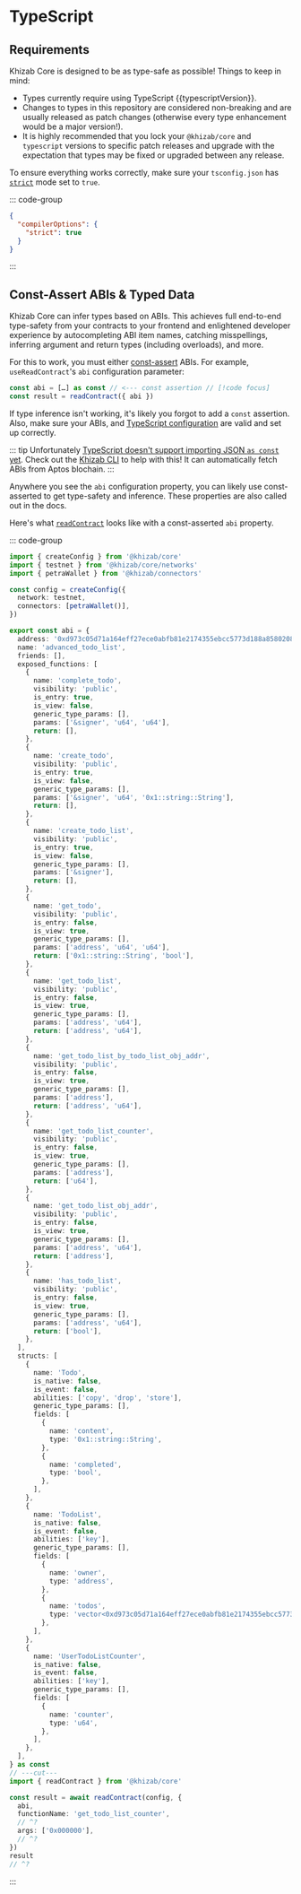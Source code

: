 <script setup>
import packageJson from '../../packages/core/package.json'

const typescriptVersion = packageJson.peerDependencies.typescript
</script>

# TypeScript

## Requirements

Khizab Core is designed to be as type-safe as possible! Things to keep in mind:

- Types currently require using TypeScript {{typescriptVersion}}.
- Changes to types in this repository are considered non-breaking and are usually released as patch  changes (otherwise every type enhancement would be a major version!).
- It is highly recommended that you lock your `@khizab/core` and `typescript` versions to specific patch releases and upgrade with the expectation that types may be fixed or upgraded between any release.

To ensure everything works correctly, make sure your `tsconfig.json` has [`strict`](https://www.typescriptlang.org/tsconfig#strict) mode set to `true`.

::: code-group
```json [tsconfig.json]
{
  "compilerOptions": {
    "strict": true
  }
}
```
:::

## Const-Assert ABIs & Typed Data

Khizab Core can infer types based on ABIs. This achieves full end-to-end type-safety from your contracts to your frontend and enlightened developer experience by autocompleting ABI item names, catching misspellings, inferring argument and return types (including overloads), and more.

For this to work, you must either [const-assert](https://www.typescriptlang.org/docs/handbook/release-notes/typescript-3-4.html#const-assertions) ABIs. For example, `useReadContract`'s `abi` configuration parameter:

```ts
const abi = […] as const // <--- const assertion // [!code focus]
const result = readContract({ abi })
```

If type inference isn't working, it's likely you forgot to add a `const` assertion. Also, make sure your ABIs, and [TypeScript configuration](#requirements) are valid and set up correctly.

::: tip
Unfortunately [TypeScript doesn't support importing JSON `as const` yet](https://github.com/microsoft/TypeScript/issues/32063). Check out the [Khizab CLI](/cli/getting-started) to help with this! It can automatically fetch ABIs from Aptos blochain.
:::

Anywhere you see the `abi`  configuration property, you can likely use const-asserted to get type-safety and inference. These properties are also called out in the docs.

Here's what [`readContract`](/core/api/actions/readContract) looks like with a const-asserted `abi` property.

::: code-group
```ts twoslash [Const-Asserted]
import { createConfig } from '@khizab/core'
import { testnet } from '@khizab/core/networks'
import { petraWallet } from '@khizab/connectors'

const config = createConfig({
  network: testnet,
  connectors: [petraWallet()],
})

export const abi = {
  address: '0xd973c05d71a164eff27ece0abfb81e2174355ebcc5773d188a858020808639ab',
  name: 'advanced_todo_list',
  friends: [],
  exposed_functions: [
    {
      name: 'complete_todo',
      visibility: 'public',
      is_entry: true,
      is_view: false,
      generic_type_params: [],
      params: ['&signer', 'u64', 'u64'],
      return: [],
    },
    {
      name: 'create_todo',
      visibility: 'public',
      is_entry: true,
      is_view: false,
      generic_type_params: [],
      params: ['&signer', 'u64', '0x1::string::String'],
      return: [],
    },
    {
      name: 'create_todo_list',
      visibility: 'public',
      is_entry: true,
      is_view: false,
      generic_type_params: [],
      params: ['&signer'],
      return: [],
    },
    {
      name: 'get_todo',
      visibility: 'public',
      is_entry: false,
      is_view: true,
      generic_type_params: [],
      params: ['address', 'u64', 'u64'],
      return: ['0x1::string::String', 'bool'],
    },
    {
      name: 'get_todo_list',
      visibility: 'public',
      is_entry: false,
      is_view: true,
      generic_type_params: [],
      params: ['address', 'u64'],
      return: ['address', 'u64'],
    },
    {
      name: 'get_todo_list_by_todo_list_obj_addr',
      visibility: 'public',
      is_entry: false,
      is_view: true,
      generic_type_params: [],
      params: ['address'],
      return: ['address', 'u64'],
    },
    {
      name: 'get_todo_list_counter',
      visibility: 'public',
      is_entry: false,
      is_view: true,
      generic_type_params: [],
      params: ['address'],
      return: ['u64'],
    },
    {
      name: 'get_todo_list_obj_addr',
      visibility: 'public',
      is_entry: false,
      is_view: true,
      generic_type_params: [],
      params: ['address', 'u64'],
      return: ['address'],
    },
    {
      name: 'has_todo_list',
      visibility: 'public',
      is_entry: false,
      is_view: true,
      generic_type_params: [],
      params: ['address', 'u64'],
      return: ['bool'],
    },
  ],
  structs: [
    {
      name: 'Todo',
      is_native: false,
      is_event: false,
      abilities: ['copy', 'drop', 'store'],
      generic_type_params: [],
      fields: [
        {
          name: 'content',
          type: '0x1::string::String',
        },
        {
          name: 'completed',
          type: 'bool',
        },
      ],
    },
    {
      name: 'TodoList',
      is_native: false,
      is_event: false,
      abilities: ['key'],
      generic_type_params: [],
      fields: [
        {
          name: 'owner',
          type: 'address',
        },
        {
          name: 'todos',
          type: 'vector<0xd973c05d71a164eff27ece0abfb81e2174355ebcc5773d188a858020808639ab::advanced_todo_list::Todo>',
        },
      ],
    },
    {
      name: 'UserTodoListCounter',
      is_native: false,
      is_event: false,
      abilities: ['key'],
      generic_type_params: [],
      fields: [
        {
          name: 'counter',
          type: 'u64',
        },
      ],
    },
  ],
} as const
// ---cut---
import { readContract } from '@khizab/core'

const result = await readContract(config, {
  abi,
  functionName: 'get_todo_list_counter',
  // ^?
  args: ['0x000000'],
  // ^?
})
result
// ^?
```
:::
